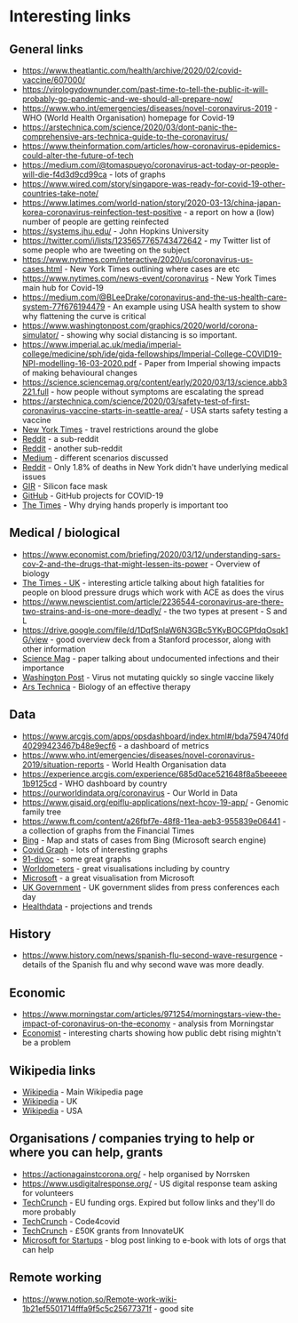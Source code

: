# Interesting links

## General links
* https://www.theatlantic.com/health/archive/2020/02/covid-vaccine/607000/
* https://virologydownunder.com/past-time-to-tell-the-public-it-will-probably-go-pandemic-and-we-should-all-prepare-now/
* https://www.who.int/emergencies/diseases/novel-coronavirus-2019 - WHO (World Health Organisation) homepage for Covid-19
* https://arstechnica.com/science/2020/03/dont-panic-the-comprehensive-ars-technica-guide-to-the-coronavirus/
* https://www.theinformation.com/articles/how-coronavirus-epidemics-could-alter-the-future-of-tech
* https://medium.com/@tomaspueyo/coronavirus-act-today-or-people-will-die-f4d3d9cd99ca - lots of graphs
* https://www.wired.com/story/singapore-was-ready-for-covid-19-other-countries-take-note/
* https://www.latimes.com/world-nation/story/2020-03-13/china-japan-korea-coronavirus-reinfection-test-positive - a report on how a (low) number of people are getting reinfected
* https://systems.jhu.edu/ - John Hopkins University
* https://twitter.com/i/lists/1235657765743472642 - my Twitter list of some people who are tweeting on the subject
* https://www.nytimes.com/interactive/2020/us/coronavirus-us-cases.html - New York Times outlining where cases are etc
* https://www.nytimes.com/news-event/coronavirus - New York Times main hub for Covid-19
* https://medium.com/@BLeeDrake/coronavirus-and-the-us-health-care-system-77f676194479 - An example using USA health system to show why flattening the curve is critical
* https://www.washingtonpost.com/graphics/2020/world/corona-simulator/ - showing why social distancing is so important.
* https://www.imperial.ac.uk/media/imperial-college/medicine/sph/ide/gida-fellowships/Imperial-College-COVID19-NPI-modelling-16-03-2020.pdf - Paper from Imperial showing impacts of making behavioural changes
* https://science.sciencemag.org/content/early/2020/03/13/science.abb3221.full - how people without symptoms are escalating the spread
* https://arstechnica.com/science/2020/03/safety-test-of-first-coronavirus-vaccine-starts-in-seattle-area/ - USA starts safety testing a vaccine
* [New York Times](https://www.nytimes.com/article/coronavirus-travel-restrictions.html) - travel restrictions around the globe
* [Reddit](https://www.reddit.com/r/COVID19/) - a sub-reddit
* [Reddit](https://www.reddit.com/r/Coronavirus/) - another sub-reddit
* [Medium](https://medium.com/@tomaspueyo/coronavirus-the-hammer-and-the-dance-be9337092b56) - different scenarios discussed
* [Reddit](https://www.reddit.com/r/COVID19/comments/ftlqqx/nyc_health_only_18_of_deaths_in_new_york_city/) - Only 1.8% of deaths in New York didn't have underlying medical issues
* [GIR](https://gir.co/products/mask-kit?variant=31569419665497) - Silicon face mask
* [GitHub](https://github.com/topics/covid-19?o=desc&s=stars) - GitHub projects for COVID-19
* [The Times](https://www.thetimes.co.uk/article/coronavirus-hands-have-to-be-dried-better-too-9ddbkdwt8?shareToken=31a05d923259668ce9219cdea3323031) - Why drying hands properly is important too

## Medical / biological
* https://www.economist.com/briefing/2020/03/12/understanding-sars-cov-2-and-the-drugs-that-might-lessen-its-power - Overview of biology
* [The Times - UK](https://www.thetimes.co.uk/article/coronavirus-pandemic-men-with-high-blood-pressure-are-the-biggest-casualties-kpvpmvq6l?shareToken=0ac0d81f0cdbfc49da97fa8ae870892a) - interesting article talking about high fatalities for people on blood pressure drugs which work with ACE as does the virus
* https://www.newscientist.com/article/2236544-coronavirus-are-there-two-strains-and-is-one-more-deadly/ - the two types at present - S and L
* https://drive.google.com/file/d/1DqfSnlaW6N3GBc5YKyBOCGPfdqOsqk1G/view - good overview deck from a Stanford processor, along with other information
* [Science Mag](https://science.sciencemag.org/content/early/2020/03/13/science.abb3221.full) - paper talking about undocumented infections and their importance
* [Washington Post](https://www.washingtonpost.com/health/the-coronavirus-isnt-mutating-quickly-suggesting-a-vaccine-would-offer-lasting-protection/2020/03/24/406522d6-6dfd-11ea-b148-e4ce3fbd85b5_story.html?utm_campaign=[covid19]%20Tech%20Impac) - Virus not mutating quickly so single vaccine likely
* [Ars Technica](https://arstechnica.com/science/2020/03/covid-19-the-biology-of-an-effective-therapy/) - Biology of an effective therapy

## Data
* https://www.arcgis.com/apps/opsdashboard/index.html#/bda7594740fd40299423467b48e9ecf6 - a dashboard of metrics
* https://www.who.int/emergencies/diseases/novel-coronavirus-2019/situation-reports - World Health Organisation data
* https://experience.arcgis.com/experience/685d0ace521648f8a5beeeee1b9125cd - WHO dashboard by country
* https://ourworldindata.org/coronavirus - Our World in Data
* https://www.gisaid.org/epiflu-applications/next-hcov-19-app/ - Genomic family tree
* https://www.ft.com/content/a26fbf7e-48f8-11ea-aeb3-955839e06441 - a collection of graphs from the Financial Times
* [Bing](https://bing.com/covid) - Map and stats of cases from Bing (Microsoft search engine)
* [Covid Graph](https://www.covidgraph.com/p/coronavirus.html) - lots of interesting graphs
* [91-divoc](http://91-divoc.com/pages/covid-visualization/) - some great graphs
* [Worldometers](https://www.worldometers.info/coronavirus/) - great visualisations including by country
* [Microsoft](https://www.microsoft.com/en-us/ai/ai-for-health-covid-data) - a great visualisation from Microsoft
* [UK Government](https://www.gov.uk/government/collections/slides-and-datasets-to-accompany-coronavirus-press-conferences) - UK government slides from press conferences each day
* [Healthdata](https://covid19.healthdata.org/) - projections and trends

## History
* https://www.history.com/news/spanish-flu-second-wave-resurgence - details of the Spanish flu and why second wave was more deadly.

## Economic
* https://www.morningstar.com/articles/971254/morningstars-view-the-impact-of-coronavirus-on-the-economy - analysis from Morningstar
* [Economist](https://www.economist.com/graphic-detail/2020/05/05/the-pandemic-has-sent-public-debt-rocketing-across-the-world) - interesting charts showing how public debt rising mightn't be a problem

## Wikipedia links
* [Wikipedia](https://en.wikipedia.org/wiki/2019%E2%80%9320_coronavirus_pandemic) - Main Wikipedia page
* [Wikipedia](https://en.wikipedia.org/wiki/2020_coronavirus_outbreak_in_the_United_Kingdom) - UK
* [Wikipedia](https://en.wikipedia.org/wiki/2020_coronavirus_pandemic_in_the_United_States) - USA

## Organisations / companies trying to help or where you can help, grants
* https://actionagainstcorona.org/ - help organised by Norrsken
* https://www.usdigitalresponse.org/ - US digital response team asking for volunteers
* [TechCrunch](https://techcrunch.com/2020/03/16/startups-developing-tech-to-combat-covid-19-urged-to-apply-for-fast-track-eu-funding/) - EU funding orgs. Expired but follow links and they'll do more probably
* [TechCrunch](https://techcrunch.com/2020/03/27/uk-tech-industry-forms-code4covid-org-to-fight-the-coronavirus-crisis/) - Code4covid
* [TechCrunch](https://techcrunch.com/2020/04/03/in-the-wake-of-covid-19-uk-puts-up-20m-in-grants-to-develop-resilient-tech-for-critical-industries/) - £50K grants from InnovateUK
* [Microsoft for Startups](https://startups.microsoft.com/en-us/blog/strongertogether/) - blog post linking to e-book with lots of orgs that can help

## Remote working
* https://www.notion.so/Remote-work-wiki-1b21ef5501714fffa9f5c5c25677371f - good site
